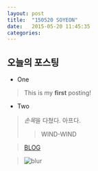 ```yaml
---
layout: post
title:  "150520 SOYEON"
date:   2015-05-20 11:45:35
categories: 
---
```


## 오늘의 포스팅

* One 
>This is my **first** posting! 


- Two
>*손목*을 다쳤다. 아프다. 
>
>>WIND-WIND

>[BLOG](https://kut-fashion.github.io/)

>![blur](http://www.elisarusso.com/wp-content/uploads/2013/01/blur_bg_band.jpg)